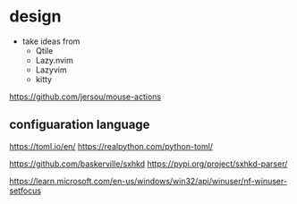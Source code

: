 # design

- take ideas from
    - Qtile
    - Lazy.nvim
    - Lazyvim
    - kitty



https://github.com/jersou/mouse-actions

## configuaration language

https://toml.io/en/
https://realpython.com/python-toml/

https://github.com/baskerville/sxhkd
https://pypi.org/project/sxhkd-parser/


https://learn.microsoft.com/en-us/windows/win32/api/winuser/nf-winuser-setfocus
